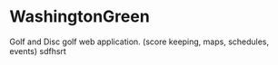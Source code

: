 # WashingtonGreen
Golf and Disc golf web application. (score keeping, maps, schedules, events)
sdfhsrt
